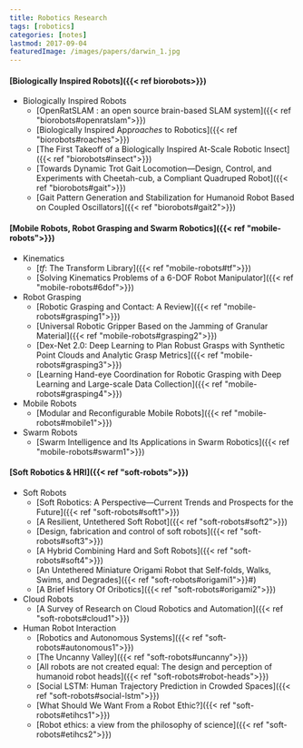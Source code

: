 ```yaml
---
title: Robotics Research
tags: [robotics]
categories: [notes]
lastmod: 2017-09-04
featuredImage: /images/papers/darwin_1.jpg
---
```


#### [Biologically Inspired Robots]({{< ref biorobots>}})
* Biologically Inspired Robots
    * [OpenRatSLAM : an open source brain-based SLAM system]({{< ref "biorobots#openratslam">}})
    * [Biologically Inspired App*roaches* to Robotics]({{< ref "biorobots#roaches">}})
    * [The First Takeoff of a Biologically Inspired At-Scale Robotic Insect]({{< ref "biorobots#insect">}})
    * [Towards Dynamic Trot Gait Locomotion—Design, Control, and Experiments with Cheetah-cub, a Compliant Quadruped Robot]({{< ref "biorobots#gait">}})
    * [Gait Pattern Generation and Stabilization for Humanoid Robot Based on Coupled Oscillators]({{< ref "biorobots#gait2">}})

#### [Mobile Robots, Robot Grasping and Swarm Robotics]({{< ref "mobile-robots">}})
* Kinematics
    * [*tf*: The Transform Library]({{< ref "mobile-robots#tf">}})
    * [Solving Kinematics Problems of a 6-DOF Robot Manipulator]({{< ref "mobile-robots#6dof">}})
* Robot Grasping
    * [Robotic Grasping and Contact: A Review]({{< ref "mobile-robots#grasping1">}})
    * [Universal Robotic Gripper Based on the Jamming of Granular Material]({{< ref "mobile-robots#grasping2">}})
    * [Dex-Net 2.0: Deep Learning to Plan Robust Grasps with Synthetic Point Clouds and Analytic Grasp Metrics]({{< ref "mobile-robots#grasping3">}})
    * [Learning Hand-eye Coordination for Robotic Grasping with Deep Learning and Large-scale Data Collection]({{< ref "mobile-robots#grasping4">}})
* Mobile Robots
    * [Modular and Reconfigurable Mobile Robots]({{< ref "mobile-robots#mobile1">}})    
* Swarm Robots
    * [Swarm Intelligence and Its Applications in Swarm Robotics]({{< ref "mobile-robots#swarm1">}})

#### [Soft Robotics & HRI]({{< ref "soft-robots">}})
* Soft Robots
    * [Soft Robotics: A Perspective—Current Trends and Prospects for the Future]({{< ref "soft-robots#soft1">}})
    * [A Resilient, Untethered Soft Robot]({{< ref "soft-robots#soft2">}})
    * [Design, fabrication and control of soft robots]({{< ref "soft-robots#soft3">}})
    * [A Hybrid Combining Hard and Soft Robots]({{< ref "soft-robots#soft4">}})
    * [An Untethered Miniature Origami Robot that Self-folds, Walks, Swims, and Degrades]({{< ref "soft-robots#origami1">}}#)
    * [A Brief History Of Oribotics]({{< ref "soft-robots#origami2">}})
* Cloud Robots
    * [A Survey of Research on Cloud Robotics and Automation]({{< ref "soft-robots#cloud1">}})
* Human Robot Interaction
    * [Robotics and Autonomous Systems]({{< ref "soft-robots#autonomous1">}})
    * [The Uncanny Valley]({{< ref "soft-robots#uncanny">}})
    * [All  robots are not created equal: The design and perception of humanoid robot heads]({{< ref "soft-robots#robot-heads">}})
    * [Social LSTM: Human Trajectory Prediction in Crowded Spaces]({{< ref "soft-robots#social-lstm">}})
    * [What Should We Want From a Robot Ethic?]({{< ref "soft-robots#etihcs1">}})
    * [Robot ethics: a view from the philosophy of science]({{< ref "soft-robots#etihcs2">}})    
